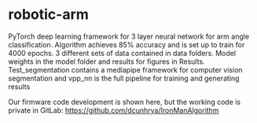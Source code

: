 # robotic-arm

PyTorch deep learning framework for 3 layer neural network for arm angle classification.
Algorithm achieves 85% accuracy and is set up to train for 4000 epochs. 3 different sets of data
contained in data folders. Model weights in the model folder and results for figures in Results.
Test_segmentation contains a mediapipe framework for computer vision segmentation and vpp_nn
is the full pipeline for training and generating results

Our firmware code development is shown here, but the working code is private in GitLab: https://github.com/dcunhrya/IronManAlgorithm
